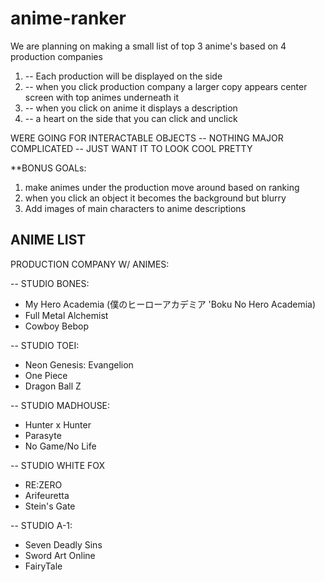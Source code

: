 # anime-ranker

We are planning on making a small list of top 3 anime's based on 4 production companies 

1. -- Each production will be displayed on the side
2. -- when you click production company a larger copy appears center screen with top animes underneath it
3. -- when you click on anime it displays a description
4. -- a heart on the side that you can click and unclick



WERE GOING FOR INTERACTABLE OBJECTS -- NOTHING MAJOR COMPLICATED -- JUST WANT IT TO LOOK COOL PRETTY




**BONUS GOALs:
1. make animes under the production move around based on ranking
2. when you click an object it becomes the background but blurry
3. Add images of main characters to anime descriptions



ANIME LIST
-----------------
PRODUCTION COMPANY W/ ANIMES:

-- STUDIO BONES:
- My Hero Academia  (僕のヒーローアカデミア 'Boku No Hero Academia)
- Full Metal Alchemist
- Cowboy Bebop


-- STUDIO TOEI:
- Neon Genesis: Evangelion
- One Piece
- Dragon Ball Z


-- STUDIO MADHOUSE:
- Hunter x Hunter
- Parasyte
- No Game/No Life


-- STUDIO WHITE FOX
- RE:ZERO
- Arifeuretta
- Stein's Gate

-- STUDIO A-1:
- Seven Deadly Sins
- Sword Art Online
- FairyTale


